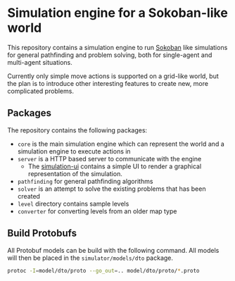 # Simulation engine for a Sokoban-like world

This repository contains a simulation engine to run [Sokoban](https://en.wikipedia.org/wiki/Sokoban) like simulations for general pathfinding and problem solving, both for single-agent and multi-agent situations.

Currently only simple move actions is supported on a grid-like world, but the plan is to introduce other interesting features to create new, more complicated problems.

## Packages

The repository contains the following packages:

- `core` is the main simulation engine which can represent the world and a simulation engine to execute actions in
- `server` is a HTTP based server to communicate with the engine
  - The [simulation-ui](https://github.com/OliverFlecke/simulation-ui) contains a simple UI to render a graphical representation of the simulation.
- `pathfinding` for general pathfinding algorithms
- `solver` is an attempt to solve the existing problems that has been created
- `level` directory contains sample levels
- `converter` for converting levels from an older map type

## Build Protobufs

All Protobuf models can be build with the following command.
All models will then be placed in the `simulator/models/dto` package.

```sh
protoc -I=model/dto/proto --go_out=.. model/dto/proto/*.proto
```
